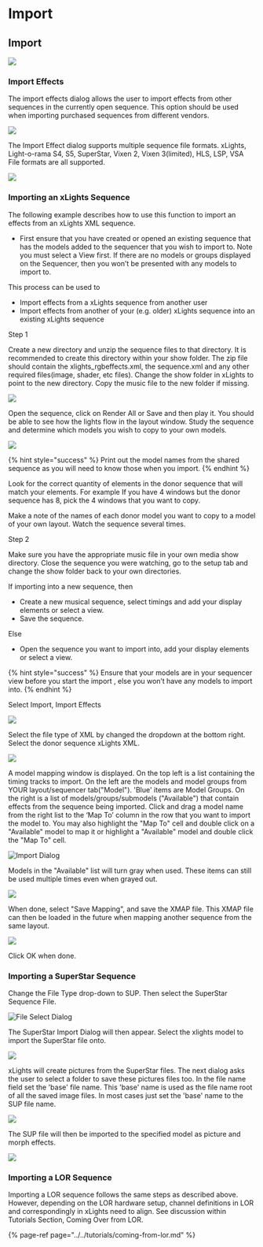# Import

## Import

![](https://lh4.googleusercontent.com/mz1p3hcPqQzqsND1uZfsrQWudnTZ8rOs3r8gNpNuFQmUFPc6YKTIXauBf_QwHlpBMDfwmOXhQrQiEVrEC7nS4jiuIAKBSRekkhJ6WEa_lQ_AGfSvKndsPYUBCaiX4HiRySDd9u_d)

### Import Effects

The import effects dialog allows the user to import effects from other sequences in the currently open sequence. This option should be used when importing purchased sequences from different vendors.

![](../../.gitbook/assets/image%20%28694%29.png)

 The Import Effect dialog supports multiple sequence file formats. xLights, Light-o-rama S4, S5, SuperStar, Vixen 2, Vixen 3\(limited\), HLS, LSP, VSA File formats are all supported.

![](../../.gitbook/assets/image%20%28337%29.png)

### Importing an xLights Sequence

The following example describes how to use this function to import an effects from an xLights XML sequence.

* First ensure that you have created or opened an existing sequence that has the models added to the sequencer that you wish to import to.  Note you must select a View first. If there are no models or groups displayed on the Sequencer, then you won’t be presented with any models to import to.

This process can be used to  

* Import effects from a xLights sequence from another user
* Import effects from another of your \(e.g. older\) xLights sequence into an existing xLights sequence

Step 1

Create a new directory and unzip the sequence files to that directory. It is recommended to create this directory within your show folder. The zip file should contain the xlights\_rgbeffects.xml, the sequence.xml and any other required files\(image, shader, etc files\). Change the show folder in xLights to point to the new directory. Copy the music file to the new folder if missing.

![](../../.gitbook/assets/image%20%28186%29.png)

Open the sequence, click on Render All or Save and then play it. You should be able to see how the lights flow in the layout window.  Study the sequence and determine which models you wish to copy to your own models.

![](../../.gitbook/assets/image%20%28373%29.png)

{% hint style="success" %}
Print out the model names from the shared sequence as you will need to know those when you import.
{% endhint %}

Look for the correct quantity of elements in the donor sequence that will match your elements. For example If you have  4 windows but the donor sequence has 8, pick the 4 windows that you want to copy.

Make a note of the names of each donor model you want to copy to a model of your own layout. Watch the sequence several times.

Step 2

Make sure you have the appropriate music file in your own media show directory. Close the sequence you were watching, go to the setup tab and change the show folder back to your own directories.

If importing into a new sequence, then

* Create a new musical sequence, select timings and add your display elements or select a view.
* Save the sequence.

Else

* Open the sequence you want to import into,  add your display elements or select a view.

{% hint style="success" %}
Ensure that your models are in your sequencer view before you start the import , else you won’t have any models to import into.
{% endhint %}

Select Import, Import Effects

![](https://lh5.googleusercontent.com/PAlQ_M7fJADeDZNTGdzSYxNmp53MGXyZLV5f9CqKUIui_N3RtE5sKS7f1L6Wf8AighmPgoG3WBjXw9AL7vjtDEz5UkhVEqfz8C91j-sSFwf_3cJxVmG9XH6uR67o49lcclUUJWjI)

Select the file type of XML by changed the dropdown at the bottom right.  Select the donor sequence xLights XML.

![](https://lh3.googleusercontent.com/BCgV_tWskJEVIjxHuRE37WThmi_KGKaOM9cjm8tMMS8s457-1ZWJu8TCBzbtPgxCNeS6B9WBM_IfyUk0-lCNEybYAfGYOOe9ISeVG1wAtJC3eRk2jXWaB8Vow75TkngFdTB8YWCd)

A model mapping window is displayed. On the top left is a list containing the timing tracks to import. On the left are the models and model groups from YOUR layout/sequencer tab\("Model"\). 'Blue' items are Model Groups. On the right is a list of models/groups/submodels \("Available"\) that contain effects from the sequence being imported. Click and drag a model name from the right list to the ‘Map To’ column in the row that you want to import the model to. You may also highlight the "Map To" cell and double click on a "Available" model to map it or highlight a "Available" model and double click the "Map To" cell.

![Import Dialog](../../.gitbook/assets/image%20%28130%29.png)

Models in the "Available" list will turn gray when used. These items can still be used multiple times even when grayed out.

![](../../.gitbook/assets/image%20%284%29.png)

When done, select "Save Mapping", and save the XMAP file. This XMAP file can then be loaded in the future when mapping another sequence from the same layout.

![](../../.gitbook/assets/image%20%28417%29.png)

Click OK when done.

### Importing a SuperStar Sequence

Change the File Type drop-down to SUP. Then select the SuperStar Sequence File.

![File Select Dialog](../../.gitbook/assets/image%20%28325%29.png)

The SuperStar Import Dialog will then appear. Select the xlights model to import the SuperStar file onto. 

![](../../.gitbook/assets/image%20%28486%29.png)

xLights will create pictures from the SuperStar files. The next dialog asks the user to select a folder to save these pictures files too. In the file name field set the 'base' file name. This 'base' name is used as the file name root of all the saved image files. In most cases just set the 'base' name to the SUP file name.

![](../../.gitbook/assets/image%20%28124%29.png)

The SUP file will then be imported to the specified model as picture and morph effects.

![](../../.gitbook/assets/image%20%28257%29.png)

### Importing a LOR Sequence

Importing a LOR sequence follows the same steps as described above. However, depending on the LOR hardware setup, channel definitions in LOR and correspondingly in xLights need to align.  See discussion within Tutorials Section, Coming Over from LOR.

{% page-ref page="../../tutorials/coming-from-lor.md" %}


